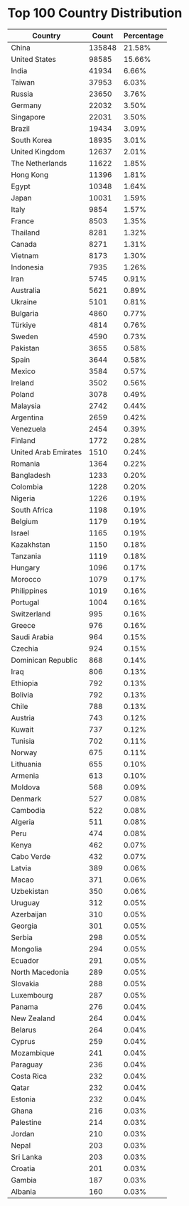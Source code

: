 # Top 100 Country Distribution
| Country | Count | Percentage |
|----|----|----|
| China | 135848 | 21.58% |
| United States | 98585 | 15.66% |
| India | 41934 | 6.66% |
| Taiwan | 37953 | 6.03% |
| Russia | 23650 | 3.76% |
| Germany | 22032 | 3.50% |
| Singapore | 22031 | 3.50% |
| Brazil | 19434 | 3.09% |
| South Korea | 18935 | 3.01% |
| United Kingdom | 12637 | 2.01% |
| The Netherlands | 11622 | 1.85% |
| Hong Kong | 11396 | 1.81% |
| Egypt | 10348 | 1.64% |
| Japan | 10031 | 1.59% |
| Italy | 9854 | 1.57% |
| France | 8503 | 1.35% |
| Thailand | 8281 | 1.32% |
| Canada | 8271 | 1.31% |
| Vietnam | 8173 | 1.30% |
| Indonesia | 7935 | 1.26% |
| Iran | 5745 | 0.91% |
| Australia | 5621 | 0.89% |
| Ukraine | 5101 | 0.81% |
| Bulgaria | 4860 | 0.77% |
| Türkiye | 4814 | 0.76% |
| Sweden | 4590 | 0.73% |
| Pakistan | 3655 | 0.58% |
| Spain | 3644 | 0.58% |
| Mexico | 3584 | 0.57% |
| Ireland | 3502 | 0.56% |
| Poland | 3078 | 0.49% |
| Malaysia | 2742 | 0.44% |
| Argentina | 2659 | 0.42% |
| Venezuela | 2454 | 0.39% |
| Finland | 1772 | 0.28% |
| United Arab Emirates | 1510 | 0.24% |
| Romania | 1364 | 0.22% |
| Bangladesh | 1233 | 0.20% |
| Colombia | 1228 | 0.20% |
| Nigeria | 1226 | 0.19% |
| South Africa | 1198 | 0.19% |
| Belgium | 1179 | 0.19% |
| Israel | 1165 | 0.19% |
| Kazakhstan | 1150 | 0.18% |
| Tanzania | 1119 | 0.18% |
| Hungary | 1096 | 0.17% |
| Morocco | 1079 | 0.17% |
| Philippines | 1019 | 0.16% |
| Portugal | 1004 | 0.16% |
| Switzerland | 995 | 0.16% |
| Greece | 976 | 0.16% |
| Saudi Arabia | 964 | 0.15% |
| Czechia | 924 | 0.15% |
| Dominican Republic | 868 | 0.14% |
| Iraq | 806 | 0.13% |
| Ethiopia | 792 | 0.13% |
| Bolivia | 792 | 0.13% |
| Chile | 788 | 0.13% |
| Austria | 743 | 0.12% |
| Kuwait | 737 | 0.12% |
| Tunisia | 702 | 0.11% |
| Norway | 675 | 0.11% |
| Lithuania | 655 | 0.10% |
| Armenia | 613 | 0.10% |
| Moldova | 568 | 0.09% |
| Denmark | 527 | 0.08% |
| Cambodia | 522 | 0.08% |
| Algeria | 511 | 0.08% |
| Peru | 474 | 0.08% |
| Kenya | 462 | 0.07% |
| Cabo Verde | 432 | 0.07% |
| Latvia | 389 | 0.06% |
| Macao | 371 | 0.06% |
| Uzbekistan | 350 | 0.06% |
| Uruguay | 312 | 0.05% |
| Azerbaijan | 310 | 0.05% |
| Georgia | 301 | 0.05% |
| Serbia | 298 | 0.05% |
| Mongolia | 294 | 0.05% |
| Ecuador | 291 | 0.05% |
| North Macedonia | 289 | 0.05% |
| Slovakia | 288 | 0.05% |
| Luxembourg | 287 | 0.05% |
| Panama | 276 | 0.04% |
| New Zealand | 264 | 0.04% |
| Belarus | 264 | 0.04% |
| Cyprus | 259 | 0.04% |
| Mozambique | 241 | 0.04% |
| Paraguay | 236 | 0.04% |
| Costa Rica | 232 | 0.04% |
| Qatar | 232 | 0.04% |
| Estonia | 232 | 0.04% |
| Ghana | 216 | 0.03% |
| Palestine | 214 | 0.03% |
| Jordan | 210 | 0.03% |
| Nepal | 203 | 0.03% |
| Sri Lanka | 203 | 0.03% |
| Croatia | 201 | 0.03% |
| Gambia | 187 | 0.03% |
| Albania | 160 | 0.03% |
